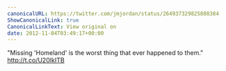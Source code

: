 ```yaml
---
canonicalURL: https://twitter.com/jmjordan/status/264937329825808384
ShowCanonicalLink: true
CanonicalLinkText: View original on
date: 2012-11-04T03:49:17+00:00
---
```

"Missing 'Homeland' is the worst thing that ever happened to them." http://t.co/U20IkITB